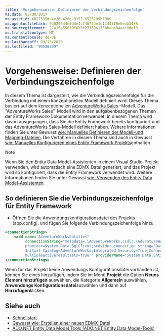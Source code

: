 ```yaml
---
title: 'Vorgehensweise: Definieren der Verbindungszeichenfolge'
ms.date: 03/30/2017
ms.assetid: 6027335d-4e26-420d-9151-6523289b1989
ms.openlocfilehash: 9b029644e0d4e4c7467fbe1e1144579e6edb3478
ms.sourcegitcommit: 27a15a55019f6b5f2733961738babe94aec0def3
ms.translationtype: MT
ms.contentlocale: de-DE
ms.lasthandoff: 09/15/2020
ms.locfileid: "90536209"
---
```

# <a name="how-to-define-the-connection-string"></a>Vorgehensweise: Definieren der Verbindungszeichenfolge

In diesem Thema ist dargestellt, wie die Verbindungszeichenfolge für die Verbindung mit einem konzeptionellen Modell definiert wird. Dieses Thema basiert auf dem konzeptionellen [AdventureWorks Sales](/previous-versions/dotnet/netframework-4.0/bb387147(v=vs.100)) -Modell. Das "AdventureWorks Sales"-Modell wird in den aufgabenbezogenen Themen der Entity Framework-Dokumentation verwendet. In diesem Thema wird davon ausgegangen, dass Sie die Entity Framework bereits konfiguriert und das AdventureWorks Sales-Modell definiert haben. Weitere Informationen finden Sie unter Gewusst [wie: Manuelles Definieren der Modell-und Mapping-Dateien](/previous-versions/dotnet/netframework-4.0/bb399785(v=vs.100)). Die Verfahren in diesem Thema sind auch in Gewusst [wie: Manuelles Konfigurieren eines Entity Framework Projekts](/previous-versions/dotnet/netframework-4.0/bb738546(v=vs.100))enthalten.

> [!NOTE]
> Wenn Sie den Entity Data Model-Assistenten in einem Visual Studio-Projekt verwenden, wird automatisch eine EDMX-Datei generiert, und das Projekt wird so konfiguriert, dass die Entity Framework verwendet wird. Weitere Informationen finden Sie unter Gewusst [wie: Verwenden des Entity Data Model-Assistenten](/previous-versions/dotnet/netframework-4.0/bb738677(v=vs.100)).

## <a name="to-define-the-entity-framework-connection-string"></a>So definieren Sie die Verbindungszeichenfolge für Entity Framework

- Öffnen Sie die Anwendungskonfigurationsdatei des Projekts (app.config), und fügen Sie folgende Verbindungszeichenfolge hinzu:

```xml
<connectionStrings>
    <add name="AdventureWorksEntities"
         connectionString="metadata=.\AdventureWorks.csdl|.\AdventureWorks.ssdl|.\AdventureWorks.msl;
         provider=System.Data.SqlClient;provider connection string='Data Source=localhost;
         Initial Catalog=AdventureWorks;Integrated Security=True;Connection Timeout=60;
         multipleactiveresultsets=true'" providerName="System.Data.EntityClient" />
</connectionStrings>
```

Wenn für das Projekt keine Anwendungs Konfigurationsdatei vorhanden ist, können Sie eines hinzufügen, indem Sie im Menü **Projekt** die Option **Neues Element hinzufügen** auswählen, die Kategorie **Allgemein** auswählen, **Anwendungs Konfigurationsdatei**auswählen und dann auf **Hinzufügen**klicken.

## <a name="see-also"></a>Siehe auch

- [Schnellstart](/previous-versions/dotnet/netframework-4.0/bb399182(v=vs.100))
- [Gewusst wie: Erstellen einer neuen EDMX-Datei](/previous-versions/dotnet/netframework-4.0/cc716703(v=vs.100))
- [ADO.NET Entity Data Model Tools (ADO.NET Entity Data Model-Tools)](/previous-versions/dotnet/netframework-4.0/bb399249(v=vs.100))
